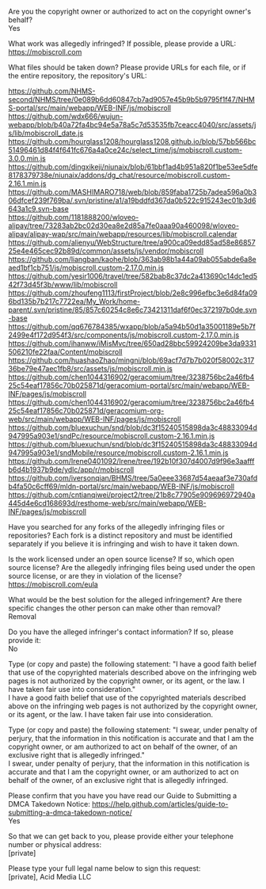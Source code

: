Are you the copyright owner or authorized to act on the copyright owner's behalf?  
Yes

What work was allegedly infringed? If possible, please provide a URL:  
https://mobiscroll.com

What files should be taken down? Please provide URLs for each file, or if the entire repository, the repository's URL:

https://github.com/NHMS-second/NHMS/tree/0e089b6dd60847cb7ad9057e45b9b5b9795f1f47/NHMS-portal/src/main/webapp/WEB-INF/js/mobiscroll  
https://github.com/wdx666/wujun-webapp/blob/b40a72fa4bc94e5a78a5c7d53535fb7ceacc4040/src/assets/js/lib/mobiscroll_date.js  
https://github.com/hourglass1208/hourglass1208.github.io/blob/57bb566bc51496461d84f4f641fc676a4a0ce24c/select_time/js/mobiscroll.custom-3.0.0.min.js   
https://github.com/dingxikeji/niunaix/blob/61bbf1ad4b951a820f1be53ee5dfe8178379738e/niunaix/addons/dg_chat/resource/mobiscroll.custom-2.16.1.min.js  
https://github.com/MASHIMARO718/web/blob/859faba1725b7adea596a0b306dfcef239f769ba/.svn/pristine/a1/a19bddfd367da0b522c915243ec01b3d6643a1c9.svn-base  
https://github.com/1181888200/wloveo-alipay/tree/73283ab2bc02d30ea8e2d85a7fe0aaa90a460098/wloveo-alipay/alipay-wap/src/main/webapp/resources/lib/mobiscroll.calendar  
https://github.com/alienyu/WebStructure/tree/a900ca09edd85ad58e8685725e4e465cec92b89d/common/assets/js/vendor/mobiscroll  
https://github.com/liangban/kaohe/blob/363ab98b1a44a09ab055abde6a8eaed1bf1cb751/js/mobiscroll.custom-2.17.0.min.js  
https://github.com/yesir1006/travel/tree/582bab8c37dc2a413690c14dc1ed542f73d45f3b/www/lib/mobiscroll  
https://github.com/zhoufeng1113/firstProject/blob/2e8c996efbc3e6d84fa096bd135b7b217c7722ea/My_Work/home-parent/.svn/pristine/85/857c60254c8e6c73421311daf6f0ec372197b0de.svn-base  
https://github.com/qq676784385/wxapp/blob/a5a94b50d1a35001189e5b7f2499e4f172d954f3/src/components/js/mobiscroll.custom-2.17.0.min.js  
https://github.com/ihanww/iMisMvc/tree/650ad28bbc59924209be3da9331506210fe22faa/Content/mobiscroll  
https://github.com/huashaoZhao/mingni/blob/69acf7d7b7b020f58002c31736be79e47aec1fb8/src/assets/js/mobiscroll.min.js  
https://github.com/chen1044316902/geracomium/tree/3238756bc2a46fb425c54eaf17856c70b025871d/geracomium-portal/src/main/webapp/WEB-INF/pages/js/mobiscroll  
https://github.com/chen1044316902/geracomium/tree/3238756bc2a46fb425c54eaf17856c70b025871d/geracomium-org-web/src/main/webapp/WEB-INF/pages/js/mobiscroll  
https://github.com/bluexuchun/snd/blob/dc3f15240515898da3c48833094d947995a903e1/sndPc/resource/mobiscroll.custom-2.16.1.min.js  
https://github.com/bluexuchun/snd/blob/dc3f15240515898da3c48833094d947995a903e1/sndMobile/resource/mobiscroll.custom-2.16.1.min.js   
https://github.com/Irene0401092/Irene/tree/192b10f307d4007d9f96e3aafffb6d4b1937b9de/ydlc/app/r/mobiscroll  
https://github.com/iversonqian/BHMS/tree/5a0eee33687d54aeaaf3e730afdb4fa50c6cff69/mldn-portal/src/main/webapp/WEB-INF/js/mobiscroll   
https://github.com/cntianqiwei/project2/tree/21b8c77905e909696972940a445d4e6cd168693d/resthome-web/src/main/webapp/WEB-INF/pages/js/mobiscroll

Have you searched for any forks of the allegedly infringing files or repositories? Each fork is a distinct repository and must be identified separately if you believe it is infringing and wish to have it taken down.

Is the work licensed under an open source license? If so, which open source license? Are the allegedly infringing files being used under the open source license, or are they in violation of the license?  
https://mobiscroll.com/eula

What would be the best solution for the alleged infringement? Are there specific changes the other person can make other than removal?  
Removal

Do you have the alleged infringer's contact information? If so, please provide it:  
No

Type (or copy and paste) the following statement: "I have a good faith belief that use of the copyrighted materials described above on the infringing web pages is not authorized by the copyright owner, or its agent, or the law. I have taken fair use into consideration."  
I have a good faith belief that use of the copyrighted materials described above on the infringing web pages is not authorized by the copyright owner, or its agent, or the law. I have taken fair use into consideration.

Type (or copy and paste) the following statement: "I swear, under penalty of perjury, that the information in this notification is accurate and that I am the copyright owner, or am authorized to act on behalf of the owner, of an exclusive right that is allegedly infringed."  
I swear, under penalty of perjury, that the information in this notification is accurate and that I am the copyright owner, or am authorized to act on behalf of the owner, of an exclusive right that is allegedly infringed.

Please confirm that you have you have read our Guide to Submitting a DMCA Takedown Notice: https://help.github.com/articles/guide-to-submitting-a-dmca-takedown-notice/  
Yes

So that we can get back to you, please provide either your telephone number or physical address:  
[private]

Please type your full legal name below to sign this request:  
[private], Acid Media LLC
